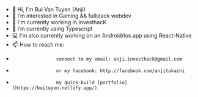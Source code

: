 - 👋 Hi, I’m Bui Van Tuyen (Anji)
- 👀 I’m interested in Gaming && fullstack webdev
- 💼 I'm currently working in InvesthacK 
- 🌱 I’m currently using Typescript 
- 💻 I'm also currently working on an Android/Ios app using React-Native
- 📫 How to reach me: 
-                     connect to my email: anji.investhack@gmail.com
-                     or my facebook: http://facebook.com/anjitakashi                   
-                     my quick-build [portfolio](https://buituyen.netlify.app/)
